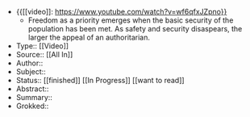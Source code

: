 - {{[[video]]: https://www.youtube.com/watch?v=wf6qfxJZpno}}
    - Freedom as a priority emerges when the basic security of the population has been met. As safety and security disaspears, the larger the appeal of an authoritarian.
- Type:: [[Video]]
- Source:: [[All In]] 
- Author:: 
- Subject::
- Status:: [[finished]] [[In Progress]] [[want to read]]
- Abstract::
- Summary::
- Grokked::
